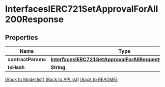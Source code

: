 # InterfacesIERC721SetApprovalForAll200Response

## Properties
Name | Type | Description | Notes
------------ | ------------- | ------------- | -------------
**contractParams** | [**InterfacesIERC721SetApprovalForAllRequestContractParams**](InterfacesIERC721SetApprovalForAllRequestContractParams.md) |  | 
**txHash** | **String** |  | 

[[Back to Model list]](../README.md#documentation-for-models) [[Back to API list]](../README.md#documentation-for-api-endpoints) [[Back to README]](../README.md)


